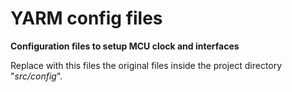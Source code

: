 # YARM config files

**Configuration files to setup MCU clock and interfaces**

Replace with this files the original files inside the project directory "*src/config*".
